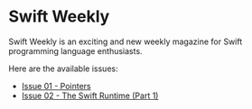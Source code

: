 Swift Weekly
============

Swift Weekly is an exciting and new weekly magazine for Swift programming language enthusiasts.

Here are the available issues:

- [Issue 01 - Pointers](issue01/)
- [Issue 02 - The Swift Runtime (Part 1)](issue02/)